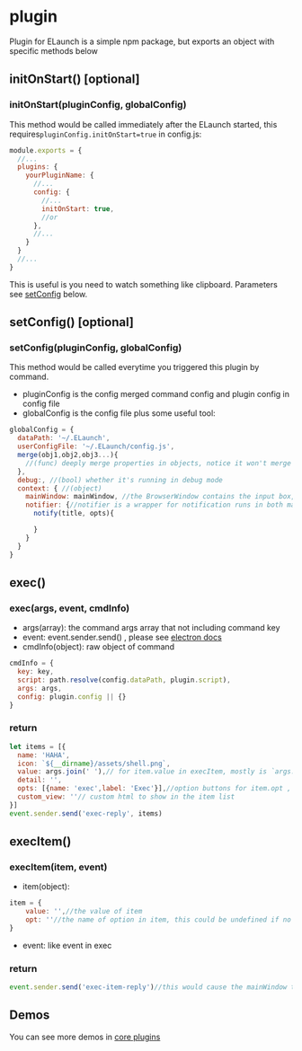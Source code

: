 # plugin

Plugin for ELaunch is a simple npm package, but exports an object with specific methods below

## initOnStart() [optional]
### initOnStart(pluginConfig, globalConfig)
This method would be called immediately after the ELaunch started, this requires`pluginConfig.initOnStart=true` in config.js:
```js
module.exports = {
  //...
  plugins: {
    yourPluginName: {
      //...
      config: {
        //...
        initOnStart: true,
        //or
      },
      //...
    }
  }
  //...
}

```
This is useful is you need to watch something like clipboard. Parameters see [setConfig](#setconfig-optional) below.

## setConfig() [optional]
### setConfig(pluginConfig, globalConfig)
This method would be called everytime you triggered this plugin by command.
* pluginConfig is the config merged command config and plugin config in config file
* globalConfig is the config file plus some useful tool:
```js
globalConfig = {
  dataPath: '~/.ELaunch',
  userConfigFile: '~/.ELaunch/config.js',
  merge(obj1,obj2,obj3...){
    //(func) deeply merge properties in objects, notice it won't merge array
  },
  debug:, //(bool) whether it's running in debug mode
  context: { //(object)
    mainWindow: mainWindow, //the BrowserWindow contains the input box, this could be used to inject js/css to mainWindow, please be careful!!
    notifier: {//notifier is a wrapper for notification runs in both main process and renderer process, it has only one method is `notify(title, options)`, please see [html5 notification](http://devdocs.io/dom/notification)
      notify(title, opts){

      }
    }
  }
}
```


## exec()
### exec(args, event, cmdInfo)

* args(array): the command args array that not including command key
* event: event.sender.send() , please see [electron docs](http://electron.atom.io/docs/api/ipc-main/#sending-messages)
* cmdInfo(object): raw object of command
```js
cmdInfo = {
  key: key,
  script: path.resolve(config.dataPath, plugin.script),
  args: args,
  config: plugin.config || {}
}
```

### return
```js
let items = [{
  name: 'HAHA',
  icon: `${__dirname}/assets/shell.png`,
  value: args.join(' '),// for item.value in execItem, mostly is `args.join(' ')`
  detail: '',
  opts: [{name: 'exec',label: 'Exec'}],//option buttons for item.opt , the first is default
  custom_view: ''// custom html to show in the item list
}]
event.sender.send('exec-reply', items)
```

## execItem()
### execItem(item, event)

* item(object):
```js
item = {
    value: '',//the value of item
    opt: ''//the name of option in item, this could be undefined if no opts in reply of exec method
}
```
* event: like event in exec

### return
```js
event.sender.send('exec-item-reply')//this would cause the mainWindow to hide
```

## Demos
 You can see more demos in [core plugins](../app/plugins)
